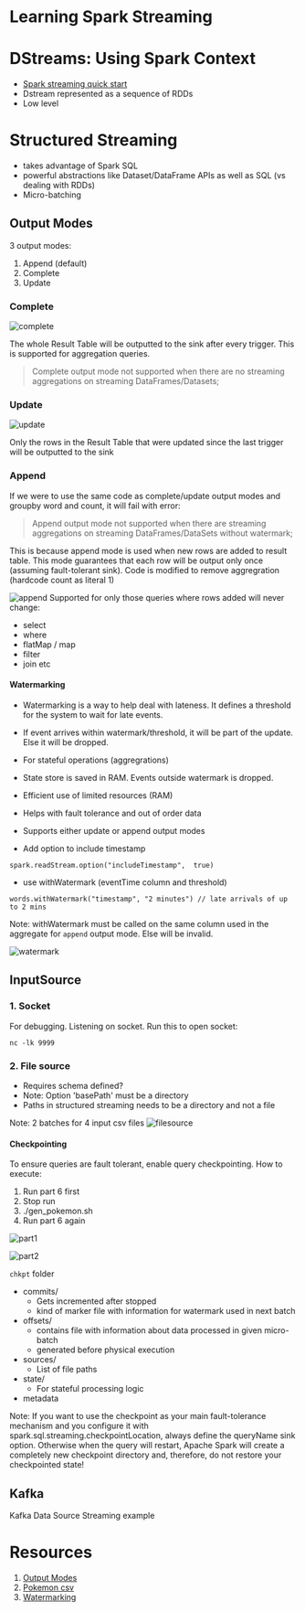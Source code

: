 # Learning Spark Streaming

# DStreams: Using Spark Context
- [Spark streaming quick start](https://spark.apache.org/docs/latest/streaming-programming-guide.html)
- Dstream represented as a sequence of RDDs
- Low level 

# Structured Streaming
- takes advantage of Spark SQL
- powerful abstractions like Dataset/DataFrame APIs as well as SQL (vs dealing with RDDs)
- Micro-batching

## Output Modes
3 output modes:
1. Append (default)
2. Complete
3. Update

### Complete
![complete](img/complete.png)

The whole Result Table will be outputted to the sink after every trigger. This is supported for aggregation queries.

> Complete output mode not supported when there are no streaming aggregations on streaming DataFrames/Datasets;

### Update
![update](img/update.png)

Only the rows in the Result Table that were updated since the last trigger will be outputted to the sink

### Append

If we were to use the same code as complete/update output modes and groupby word and count, it will fail with error:
> Append output mode not supported when there are streaming aggregations on streaming DataFrames/DataSets without watermark;

This is because append mode is used when new rows are added to result table. This mode guarantees that each row will be output only once (assuming fault-tolerant sink).
Code is modified to remove aggregration (hardcode count as literal 1)

![append](img/append.png)
Supported for only those queries where rows added will never change:
- select
- where
- flatMap / map
- filter
- join etc

#### Watermarking
- Watermarking is a way to help deal with lateness. It defines a threshold for the system to wait for late events.
- If event arrives within watermark/threshold, it will be part of the update. Else it will be dropped.
- For stateful operations (aggregrations)
- State store is saved in RAM. Events outside watermark is dropped. 
- Efficient use of limited resources (RAM)
- Helps with fault tolerance and out of order data
- Supports either update or append output modes

- Add option to include timestamp
```
spark.readStream.option("includeTimestamp",  true) 
```

- use withWatermark (eventTime column and threshold)
```
words.withWatermark("timestamp", "2 minutes") // late arrivals of up to 2 mins
```
Note: withWatermark must be called on the same column used in the aggregate for `append` output mode. Else will be invalid.

![watermark](img/watermarking.png)

## InputSource
### 1. Socket
For debugging. Listening on socket. Run this to open socket:
```
nc -lk 9999
```

### 2. File source
- Requires schema defined?
- Note: Option 'basePath' must be a directory
- Paths in structured streaming needs to be a directory and not a file

Note: 2 batches for 4 input csv files
![filesource](img/file.png)

#### Checkpointing
To ensure queries are fault tolerant, enable query checkpointing.
How to execute:
1. Run part 6 first
2. Stop run
3. ./gen_pokemon.sh 
4. Run part 6 again

![part1](img/chkpt1.png)

![part2](img/chkpt2.png)

`chkpt` folder
- commits/
    - Gets incremented after stopped
    - kind of marker file with information for watermark used in next batch
- offsets/
    - contains file with information about data processed in given micro-batch
    - generated before physical execution
- sources/
    - List of file paths
- state/
    - For stateful processing logic
- metadata

Note: If you want to use the checkpoint as your main fault-tolerance mechanism and you configure it with spark.sql.streaming.checkpointLocation, always define the queryName sink option. Otherwise when the query will restart, Apache Spark will create a completely new checkpoint directory and, therefore, do not restore your checkpointed state!



## Kafka
Kafka Data Source Streaming example

# Resources
1. [Output Modes](https://spark.apache.org/docs/latest/structured-streaming-programming-guide.html#output-modes)
2. [Pokemon csv](https://gist.githubusercontent.com/armgilles/194bcff35001e7eb53a2a8b441e8b2c6/raw/92200bc0a673d5ce2110aaad4544ed6c4010f687/pokemon.csv)
3. [Watermarking](https://towardsdatascience.com/watermarking-in-spark-structured-streaming-9e164f373e9)